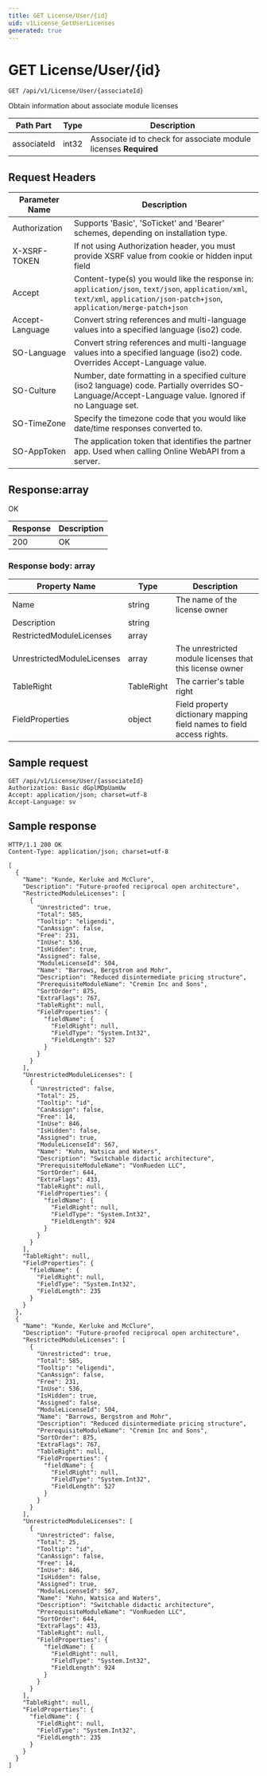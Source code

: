 ```yaml
---
title: GET License/User/{id}
uid: v1License_GetUserLicenses
generated: true
---
```


# GET License/User/{id}

```http
GET /api/v1/License/User/{associateId}
```

Obtain information about associate module licenses






| Path Part | Type | Description |
|-----------|------|-------------|
| associateId | int32 | Associate id to check for associate module licenses **Required** |



## Request Headers

| Parameter Name | Description |
|----------------|-------------|
| Authorization  | Supports 'Basic', 'SoTicket' and 'Bearer' schemes, depending on installation type. |
| X-XSRF-TOKEN   | If not using Authorization header, you must provide XSRF value from cookie or hidden input field |
| Accept         | Content-type(s) you would like the response in: `application/json`, `text/json`, `application/xml`, `text/xml`, `application/json-patch+json`, `application/merge-patch+json` |
| Accept-Language | Convert string references and multi-language values into a specified language (iso2) code. |
| SO-Language | Convert string references and multi-language values into a specified language (iso2) code. Overrides Accept-Language value. |
| SO-Culture | Number, date formatting in a specified culture (iso2 language) code. Partially overrides SO-Language/Accept-Language value. Ignored if no Language set. |
| SO-TimeZone | Specify the timezone code that you would like date/time responses converted to. |
| SO-AppToken | The application token that identifies the partner app. Used when calling Online WebAPI from a server. |


## Response:array

OK

| Response | Description |
|----------------|-------------|
| 200 | OK |

### Response body: array

| Property Name | Type |  Description |
|----------------|------|--------------|
| Name | string | The name of the license owner |
| Description | string |  |
| RestrictedModuleLicenses | array |  |
| UnrestrictedModuleLicenses | array | The unrestricted module licenses that this license owner |
| TableRight | TableRight | The carrier's table right |
| FieldProperties | object | Field property dictionary mapping field names to field access rights. |

## Sample request

```http!
GET /api/v1/License/User/{associateId}
Authorization: Basic dGplMDpUamUw
Accept: application/json; charset=utf-8
Accept-Language: sv
```

## Sample response

```http_
HTTP/1.1 200 OK
Content-Type: application/json; charset=utf-8

[
  {
    "Name": "Kunde, Kerluke and McClure",
    "Description": "Future-proofed reciprocal open architecture",
    "RestrictedModuleLicenses": [
      {
        "Unrestricted": true,
        "Total": 585,
        "Tooltip": "eligendi",
        "CanAssign": false,
        "Free": 231,
        "InUse": 536,
        "IsHidden": true,
        "Assigned": false,
        "ModuleLicenseId": 504,
        "Name": "Barrows, Bergstrom and Mohr",
        "Description": "Reduced disintermediate pricing structure",
        "PrerequisiteModuleName": "Cremin Inc and Sons",
        "SortOrder": 875,
        "ExtraFlags": 767,
        "TableRight": null,
        "FieldProperties": {
          "fieldName": {
            "FieldRight": null,
            "FieldType": "System.Int32",
            "FieldLength": 527
          }
        }
      }
    ],
    "UnrestrictedModuleLicenses": [
      {
        "Unrestricted": false,
        "Total": 25,
        "Tooltip": "id",
        "CanAssign": false,
        "Free": 14,
        "InUse": 846,
        "IsHidden": false,
        "Assigned": true,
        "ModuleLicenseId": 567,
        "Name": "Kuhn, Watsica and Waters",
        "Description": "Switchable didactic architecture",
        "PrerequisiteModuleName": "VonRueden LLC",
        "SortOrder": 644,
        "ExtraFlags": 433,
        "TableRight": null,
        "FieldProperties": {
          "fieldName": {
            "FieldRight": null,
            "FieldType": "System.Int32",
            "FieldLength": 924
          }
        }
      }
    ],
    "TableRight": null,
    "FieldProperties": {
      "fieldName": {
        "FieldRight": null,
        "FieldType": "System.Int32",
        "FieldLength": 235
      }
    }
  },
  {
    "Name": "Kunde, Kerluke and McClure",
    "Description": "Future-proofed reciprocal open architecture",
    "RestrictedModuleLicenses": [
      {
        "Unrestricted": true,
        "Total": 585,
        "Tooltip": "eligendi",
        "CanAssign": false,
        "Free": 231,
        "InUse": 536,
        "IsHidden": true,
        "Assigned": false,
        "ModuleLicenseId": 504,
        "Name": "Barrows, Bergstrom and Mohr",
        "Description": "Reduced disintermediate pricing structure",
        "PrerequisiteModuleName": "Cremin Inc and Sons",
        "SortOrder": 875,
        "ExtraFlags": 767,
        "TableRight": null,
        "FieldProperties": {
          "fieldName": {
            "FieldRight": null,
            "FieldType": "System.Int32",
            "FieldLength": 527
          }
        }
      }
    ],
    "UnrestrictedModuleLicenses": [
      {
        "Unrestricted": false,
        "Total": 25,
        "Tooltip": "id",
        "CanAssign": false,
        "Free": 14,
        "InUse": 846,
        "IsHidden": false,
        "Assigned": true,
        "ModuleLicenseId": 567,
        "Name": "Kuhn, Watsica and Waters",
        "Description": "Switchable didactic architecture",
        "PrerequisiteModuleName": "VonRueden LLC",
        "SortOrder": 644,
        "ExtraFlags": 433,
        "TableRight": null,
        "FieldProperties": {
          "fieldName": {
            "FieldRight": null,
            "FieldType": "System.Int32",
            "FieldLength": 924
          }
        }
      }
    ],
    "TableRight": null,
    "FieldProperties": {
      "fieldName": {
        "FieldRight": null,
        "FieldType": "System.Int32",
        "FieldLength": 235
      }
    }
  }
]
```